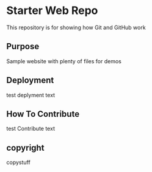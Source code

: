 # Starter Web Repo

This repository is for showing how Git and GitHub work

## Purpose

Sample website with plenty of files for demos

## Deployment

test deplyment text 

## How To Contribute

test Contribute text 

## copyright

copystuff

